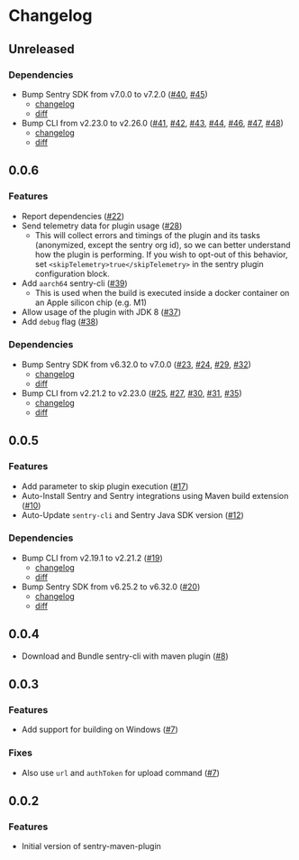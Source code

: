 # Changelog

## Unreleased

### Dependencies

- Bump Sentry SDK from v7.0.0 to v7.2.0 ([#40](https://github.com/getsentry/sentry-maven-plugin/pull/40), [#45](https://github.com/getsentry/sentry-maven-plugin/pull/45))
  - [changelog](https://github.com/getsentry/sentry-java/blob/main/CHANGELOG.md#720)
  - [diff](https://github.com/getsentry/sentry-java/compare/7.0.0...7.2.0)
- Bump CLI from v2.23.0 to v2.26.0 ([#41](https://github.com/getsentry/sentry-maven-plugin/pull/41), [#42](https://github.com/getsentry/sentry-maven-plugin/pull/42), [#43](https://github.com/getsentry/sentry-maven-plugin/pull/43), [#44](https://github.com/getsentry/sentry-maven-plugin/pull/44), [#46](https://github.com/getsentry/sentry-maven-plugin/pull/46), [#47](https://github.com/getsentry/sentry-maven-plugin/pull/47), [#48](https://github.com/getsentry/sentry-maven-plugin/pull/48))
  - [changelog](https://github.com/getsentry/sentry-cli/blob/master/CHANGELOG.md#2260)
  - [diff](https://github.com/getsentry/sentry-cli/compare/2.23.0...2.26.0)

## 0.0.6

### Features

- Report dependencies ([#22](https://github.com/getsentry/sentry-maven-plugin/pull/22))
- Send telemetry data for plugin usage ([#28](https://github.com/getsentry/sentry-maven-plugin/pull/28))
  - This will collect errors and timings of the plugin and its tasks (anonymized, except the sentry org id), so we can better understand how the plugin is performing. If you wish to opt-out of this behavior, set `<skipTelemetry>true</skipTelemetry>` in the sentry plugin configuration block.
- Add `aarch64` sentry-cli ([#39](https://github.com/getsentry/sentry-maven-plugin/pull/39))
  - This is used when the build is executed inside a docker container on an Apple silicon chip (e.g. M1)
- Allow usage of the plugin with JDK 8 ([#37](https://github.com/getsentry/sentry-maven-plugin/pull/37))
- Add `debug` flag ([#38](https://github.com/getsentry/sentry-maven-plugin/pull/38))

### Dependencies

- Bump Sentry SDK from v6.32.0 to v7.0.0 ([#23](https://github.com/getsentry/sentry-maven-plugin/pull/23), [#24](https://github.com/getsentry/sentry-maven-plugin/pull/24), [#29](https://github.com/getsentry/sentry-maven-plugin/pull/29), [#32](https://github.com/getsentry/sentry-maven-plugin/pull/32))
  - [changelog](https://github.com/getsentry/sentry-java/blob/main/CHANGELOG.md#700)
  - [diff](https://github.com/getsentry/sentry-java/compare/6.32.0...7.0.0)
- Bump CLI from v2.21.2 to v2.23.0 ([#25](https://github.com/getsentry/sentry-maven-plugin/pull/25), [#27](https://github.com/getsentry/sentry-maven-plugin/pull/27), [#30](https://github.com/getsentry/sentry-maven-plugin/pull/30), [#31](https://github.com/getsentry/sentry-maven-plugin/pull/31), [#35](https://github.com/getsentry/sentry-maven-plugin/pull/35))
  - [changelog](https://github.com/getsentry/sentry-cli/blob/master/CHANGELOG.md#2230)
  - [diff](https://github.com/getsentry/sentry-cli/compare/2.21.2...2.23.0)

## 0.0.5

### Features

- Add parameter to skip plugin execution ([#17](https://github.com/getsentry/sentry-maven-plugin/pull/17))
- Auto-Install Sentry and Sentry integrations using Maven build extension ([#10](https://github.com/getsentry/sentry-maven-plugin/pull/10))
- Auto-Update `sentry-cli` and Sentry Java SDK version ([#12](https://github.com/getsentry/sentry-maven-plugin/pull/12))

### Dependencies

- Bump CLI from v2.19.1 to v2.21.2 ([#19](https://github.com/getsentry/sentry-maven-plugin/pull/19))
  - [changelog](https://github.com/getsentry/sentry-cli/blob/master/CHANGELOG.md#2212)
  - [diff](https://github.com/getsentry/sentry-cli/compare/2.19.1...2.21.2)
- Bump Sentry SDK from v6.25.2 to v6.32.0 ([#20](https://github.com/getsentry/sentry-maven-plugin/pull/20))
  - [changelog](https://github.com/getsentry/sentry-java/blob/main/CHANGELOG.md#6320)
  - [diff](https://github.com/getsentry/sentry-java/compare/6.25.2...6.32.0)

## 0.0.4

- Download and Bundle sentry-cli with maven plugin ([#8](https://github.com/getsentry/sentry-maven-plugin/pull/8))

## 0.0.3

### Features

- Add support for building on Windows ([#7](https://github.com/getsentry/sentry-maven-plugin/pull/7))

### Fixes

- Also use `url` and `authToken` for upload command ([#7](https://github.com/getsentry/sentry-maven-plugin/pull/7))

## 0.0.2

### Features

- Initial version of sentry-maven-plugin

